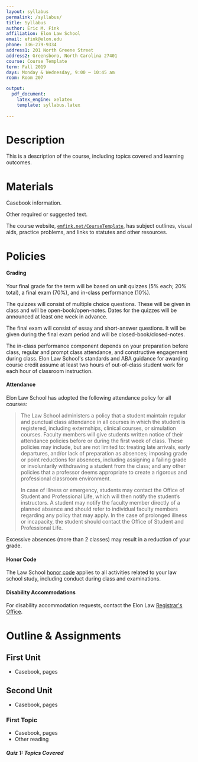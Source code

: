 ```yaml
---
layout: syllabus
permalink: /syllabus/
title: Syllabus
author: Eric M. Fink
affiliation: Elon Law School
email: efink@elon.edu
phone: 336-279-9334
address1: 201 North Greene Street
address2: Greensboro, North Carolina 27401
course: Course Template
term: Fall 2019
days: Monday & Wednesday, 9:00 – 10:45 am
room: Room 207

output: 
  pdf_document:
    latex_engine: xelatex
    template: syllabus.latex
  
---
```


# Description

This is a description of the course, including topics covered and learning outcomes. 

# Materials

Casebook information. 

Other required or suggested text. 

The course website, [`emfink.net/CourseTemplate`](https://www.emfink.net/CourseTemplate), has subject outlines, visual aids, practice problems, and links to statutes and other resources. 

# Policies 

#### Grading

Your final grade for the term will be based on unit quizzes (5% each; 20% total), a final exam (70%), and in-class performance (10%). 

The quizzes will consist of multiple choice questions. These will be given in class and will be open-book/open-notes. Dates for the quizzes will be announced at least one week in advance. 

The final exam will consist of essay and short-answer questions. It will be given during the final exam period and will be closed-book/closed-notes. 

The in-class performance component depends on your preparation before class, regular and prompt class attendance, and constructive engagement during class. Elon Law School's standards and ABA guidance for awarding course credit assume at least two hours of out-of-class student work for each hour of classroom instruction.

#### Attendance 

Elon Law School has adopted the following attendance policy for all courses: 

> The Law School administers a policy that a student maintain regular and punctual class attendance in all courses in which the student is registered, including externships, clinical courses, or simulation courses. Faculty members will give students written notice of their attendance policies before or during the first week of class. These policies may include, but are not limited to: treating late arrivals, early departures, and/or lack of preparation as absences; imposing grade or point reductions for absences, including assigning a failing grade or involuntarily withdrawing a student from the class; and any other policies that a professor deems appropriate to create a rigorous and professional classroom environment.
>
> In case of illness or emergency, students may contact the Office of Student and Professional Life, which will then notify the student’s instructors. A student may notify the faculty member directly of a planned absence and should refer to individual faculty members regarding any policy that may apply. In the case of prolonged illness or incapacity, the student should contact the Office of Student and Professional Life.

Excessive absences (more than 2 classes) may result in a reduction of your grade.

#### Honor Code 

The Law School [honor code](https://www.elon.edu/e/law/student-experience/honor-code.html) applies to all activities related to your law school study, including conduct during class and examinations. 

#### Disability Accommodations 

For disability accommodation requests, contact the Elon Law [Registrar's Office](https://www.elon.edu/e/law/academics/registrar-office/index.html). 

# Outline & Assignments

## First Unit

- Casebook, pages

## Second Unit

- Casebook, pages

### First Topic

- Casebook, pages
- Other reading 

##### Quiz 1: Topics Covered 
